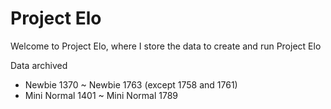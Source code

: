 # Project Elo

Welcome to Project Elo, where I store the data to create and run Project Elo

Data archived

- Newbie 1370 ~ Newbie 1763 (except 1758 and 1761)
- Mini Normal 1401 ~ Mini Normal 1789